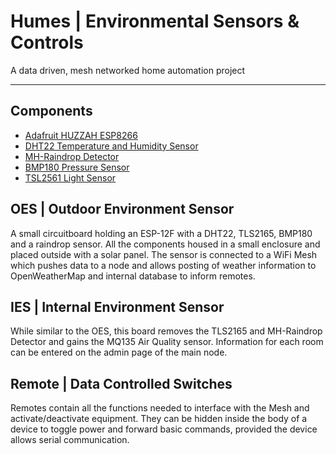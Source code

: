# Humes | Environmental Sensors & Controls

A data driven, mesh networked home automation project

<hr>

## Components
- [Adafruit HUZZAH ESP8266](https://shop.pimoroni.com/products/adafruit-huzzah-esp8266-breakout)
- [DHT22 Temperature and Humidity Sensor](https://www.amazon.co.uk/dp/B06Y37X9G4/)
- [MH-Raindrop Detector](https://www.amazon.co.uk/dp/B01H5M2VKW/)
- [BMP180 Pressure Sensor](https://www.amazon.co.uk/gp/product/B00YM2SFK4/)
- [TSL2561 Light Sensor](https://www.amazon.co.uk/gp/product/B0714N3RDB/)

## OES | Outdoor Environment Sensor
A small circuitboard holding an ESP-12F with a DHT22, TLS2165, BMP180 and a raindrop sensor. All the components housed in a small enclosure and placed outside with a solar panel. The sensor is connected to a WiFi Mesh which pushes data to a node and allows posting of weather information to OpenWeatherMap and internal database to inform remotes.

## IES | Internal Environment Sensor
While similar to the OES, this board removes the TLS2165 and MH-Raindrop Detector and gains the MQ135 Air Quality sensor. Information for each room can be entered on the admin page of the main node.

## Remote | Data Controlled Switches
Remotes contain all the functions needed to interface with the Mesh and activate/deactivate equipment. They can be hidden inside the body of a device to toggle power and forward basic commands, provided the device allows serial communication.
